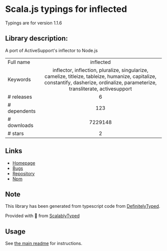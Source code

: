 
# Scala.js typings for inflected

Typings are for version 1.1.6

## Library description:
A port of ActiveSupport's inflector to Node.js

|                    |                 |
| ------------------ | :-------------: |
| Full name          | inflected |
| Keywords           | inflector, inflection, pluralize, singularize, camelize, titleize, tableize, humanize, capitalize, constantify, dasherize, ordinalize, parameterize, transliterate, activesupport |
| # releases         | 6 |
| # dependents       | 123 |
| # downloads        | 7229148 |
| # stars            | 2 |

## Links
- [Homepage](https://github.com/martinandert/inflected#readme)
- [Bugs](https://github.com/martinandert/inflected/issues)
- [Repository](https://github.com/martinandert/inflected)
- [Npm](https://www.npmjs.com/package/inflected)
    


## Note
This library has been generated from typescript code from [DefinitelyTyped](https://definitelytyped.org).

Provided with :purple_heart: from [ScalablyTyped](https://github.com/oyvindberg/ScalablyTyped)

## Usage
See [the main readme](../../readme.md) for instructions.


